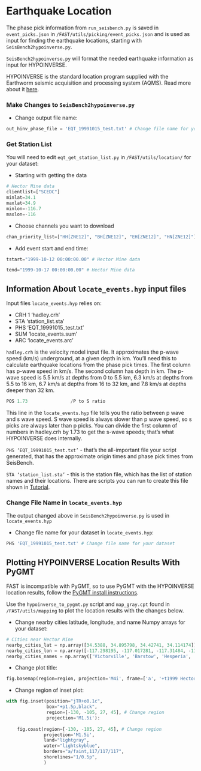 # Earthquake Location

The phase pick information from `run_seisbench.py` is saved in `event_picks.json` in `/FAST/utils/picking/event_picks.json` and is used as input for finding the earthquake locations, starting with `SeisBench2hypoinverse.py`.  

`SeisBench2hypoinverse.py` will format the needed earthquake information as input for HYPOINVERSE.  

HYPOINVERSE is the standard location program supplied with the Earthworm seismic acquisition and processing system (AQMS). Read more about it [here](https://www.usgs.gov/software/hypoinverse-earthquake-location).  

### Make Changes to `SeisBench2hypoinverse.py`  

* Change output file name:  

```  py linenums="24"
out_hinv_phase_file = 'EQT_19991015_test.txt' # Change file name for your dataset
```  

### Get Station List  

You will need to edit `eqt_get_station_list.py` in `/FAST/utils/location/` for your dataset:  

* Starting with getting the data

```  py linenums="125"
# Hector Mine data
clientlist=["SCEDC"]
minlat=34.1
maxlat=34.9
minlon=-116.7
maxlon=-116
```  

* Choose channels you want to download

```  py linenums="132"
chan_priority_list=["HH[ZNE12]", "BH[ZNE12]", "EH[ZNE12]", "HN[ZNE12]"] # Hector Mine data
```  

* Add event start and end time:

```  py linenums="147"
tstart="1999-10-12 00:00:00.00" # Hector Mine data
```  

```  py linenums="153"
tend="1999-10-17 00:00:00.00" # Hector Mine data
```  
## Information About `locate_events.hyp` input files

Input files `locate_events.hyp` relies on:  

* CRH 1 ‘hadley.crh’  
* STA ‘station_list.sta’  
* PHS ‘EQT_19991015_test.txt’  
* SUM ‘locate_events.sum’  
* ARC ‘locate_events.arc’  

`hadley.crh` is the velocity model input file. It approximates the p-wave speed (km/s) underground, at a given depth in km. You’ll need this to calculate earthquake locations from the phase pick times. The first column has p-wave speed in km/s. The second column has depth in km. The p-wave speed is 5.5 km/s at depths from 0 to 5.5 km, 6.3 km/s at depths from 5.5 to 16 km, 6.7 km/s at depths from 16 to 32 km, and 7.8 km/s at depths deeper than 32 km.

```  py linenums="9"
POS 1.73				/P to S ratio
```  

This line in the `locate_events.hyp` file tells you the ratio between p wave and s wave speed.  S wave speed is always slower than p wave speed, so s picks are always later than p picks.  You can divide the first column of numbers in hadley.crh by 1.73 to get the s-wave speeds; that’s what HYPOINVERSE does internally.

`PHS ‘EQT_19991015_test.txt’` - that’s the all-important file your script generated, that has the approximate origin times and phase pick times from SeisBench.  

`STA ‘station_list.sta’` - this is the station file, which has the list of station names and their locations.  There are scripts you can run to create this file shown in [Tutorial](tutorial.md).  


### Change File Name in `locate_events.hyp`  

The output changed above in `SeisBench2hypoinverse.py` is used in `locate_events.hyp`  

* Change file name for your dataset in `locate_events.hyp`:  

```  py linenums="53"
PHS 'EQT_19991015_test.txt' # Change file name for your dataset
```  

## Plotting HYPOINVERSE Location Results With PyGMT  

FAST is incompatible with PyGMT, so to use PyGMT with the HYPOINVERSE location results, follow the [PyGMT install instructions](https://www.pygmt.org/latest/install.html).  

Use the `hypoinverse_to_pygmt.py` script and `map_gray.cpt` found in `/FAST/utils/mapping` to plot the location results with the changes below.  

* Change nearby cities latitude, longitude, and name Numpy arrays for your dataset:  

``` py linenums="92"
# Cities near Hector Mine
nearby_cities_lat = np.array([34.5388, 34.895798, 34.42741, 34.114174])
nearby_cities_lon = np.array([-117.298195, -117.017281, -117.31484, -116.432236])
nearby_cities_names = np.array(['Victorville', 'Barstow', 'Hesperia', 'Yucca Valley'])
```  

* Change plot title:  

``` py linenums="117"
fig.basemap(region=region, projection='M4i', frame=['a', '+t1999 Hector Mine Foreshock Locations']) #Change title: keep +t, needed at beginning of string
```  

* Change region of inset plot:

``` py linenums="179"
with fig.inset(position="jTR+o0.1c", 
               box="+p1.5p,black", 
               region=[-130, -105, 27, 45], # Change region
               projection='M1.5i'):
    
    fig.coast(region=[-130, -105, 27, 45], # Change region
              projection='M1.5i',
              land="lightgray", 
              water="lightskyblue", 
              borders="a/faint,117/117/117", 
              shorelines="1/0.5p",
              )
```  